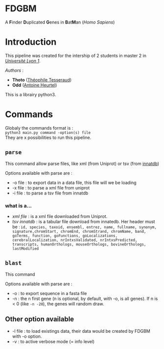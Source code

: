 # FDGBM
A **F**inder **D**uplicated **G**enes in **B**at**M**an (*Homo Sapiens*)


# Introduction


This pipeline was created for the intership of 2 students in master 2 in [*Université Lyon 1*](https://www.univ-lyon1.fr/).

*Authors* :
- **Thoto** ([Théophile Tesseraud](mailto:theophile.tesseraud@gmail.com))
- **Odd** ([Antoine Heurtel](mailto:antoine.heurtel@gmail.com))

This is a librairy python3.

# Commands

Globaly the commands format is :  
`python3 main.py command -option(s) file`  
They are x possibilities to run this pipeline.

## `parse`

This command allow parse files, like xml (from Uniprot) or tsv (from [innatdb](https://www.innatedb.com))

Options available with parse are :
- -o file : to export data in a data file, this file will we be loading
- -x file : to parse a xml file from uniprot
- -i file : to parse a tsv file from innatdb

### what is a…

- *xml file* : is a xml file downloaded from Uniprot.
- *tsv innatdb* : is a tabular file download from innatedb. Her header must be : `id, species, taxoid, ensembl, entrez, name, fullname, synonym, signature,chromStart, chromEnd, chromStrand, chromName, band, goTerms, function, goFunctions, goLocalizations, cerebralLocalization, nrIntxsValidated, nrIntxsPredicted, transcripts, humanOrthologs, mouseOrthologs, bovineOrthologs, lastModified`

## `blast`

This command

Options available with parse are :
- -o : to export sequence in a fasta file
- -n : the n first gene (n is optional, by default, with -o, is all genes). If n is < 0 (like `-n -20`), the genes will random draw.

## Other option available

- -l file : to load existings data, their data would be created by FDGBM with -o option.
- -v : to active verbose mode (= info level)
